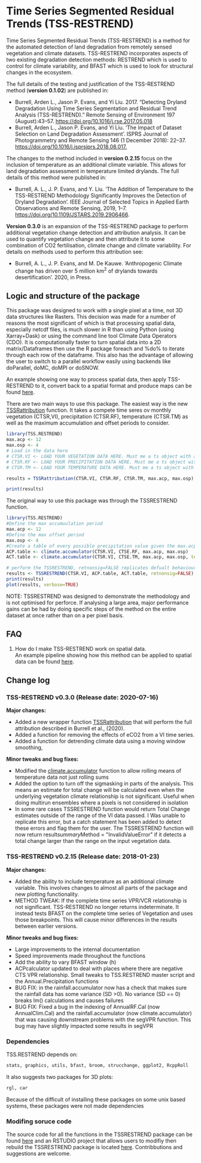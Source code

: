 # **Time Series Segmented Residual Trends (TSS-RESTREND)**

Time Series Segmented Residual Trends (TSS-RESTREND) is a method for the automated detection of land degradation from remotely sensed vegetation and climate datasets. TSS-RESTREND incorporates aspects of two existing degradation detection methods: RESTREND which is used to control for climate variability, and BFAST which is used to look for structural changes in the ecosystem.  

The full details of the testing and justification of the TSS-RESTREND method (**version 0.1.02**) are published in:      
* Burrell, Arden L., Jason P. Evans, and Yi Liu. 2017. “Detecting Dryland Degradation Using Time Series Segmentation and Residual Trend Analysis (TSS-RESTREND).” Remote Sensing of Environment 197 (August):43–57. <https://doi.org/10.1016/j.rse.2017.05.018> 
* Burrell, Arden L., Jason P. Evans, and Yi Liu. ‘The Impact of Dataset Selection on Land Degradation Assessment’. ISPRS Journal of Photogrammetry and Remote Sensing 146 (1 December 2018): 22–37. <https://doi.org/10.1016/j.isprsjprs.2018.08.017.>

The changes to the method included in **version 0.2.15** focus on the inclusion of temperature as an additional climate variable. This allows for land degradation assessment in temperature limited drylands. The full details of this method were published in:
* Burrell, A. L., J. P. Evans, and Y. Liu. ‘The Addition of Temperature to the TSS-RESTREND Methodology Significantly Improves the Detection of Dryland Degradation’. IEEE Journal of Selected Topics in Applied Earth Observations and Remote Sensing, 2019, 1–7. https://doi.org/10.1109/JSTARS.2019.2906466.

**Version 0.3.0** is an expansion of the TSS-RESTREND package to perform additional vegetation change detection and attribution analysis.  It can be used to quantify vegetation change and then attribute it to some combination of CO2 fertilisation, climate change and climate variability.  For details on methods used to perform this attribution see:
* Burrell, A. L., J. P. Evans, and M. De Kauwe. ‘Anthropogenic Climate change has driven over 5 million km<sup>2</sup> of drylands towards desertification’. 2020, in Press.  

## Logic and structure of the package 
This package was designed to work with a single pixel at a time, not 3D data structures like Rasters. This decision was made for a number of reasons the most significant of which is that processing spatial data, especially netcdf files, is much slower in R than using Python (using Xarray+Dask) or using the command line tool Climate Data Operators (CDO). It is computationally faster to turn spatial data into a 2D matrix/Dataframes then use the R package foreach and %do% to iterate through each row of the dataframe.  This also has the advantage of allowing the user to switch to a parallel workflow easily using backends like doParallel, doMC, doMPI or doSNOW.  

An example showing one way to process spatial data, then apply TSS-RESTREND to it, convert back to a spatial format and produce maps can be found [here](NCdemo).  

There are two main ways to use this package. The easiest way is the new [TSSRattribution](TSS.RESTREND/man/TSSRattribution.Rd) function.  It takes a compete time seres ov monthly vegetation (CTSR,VI), precipitation (CTSR.RF), temperature (CTSR.TM) as well as the maximum accumulation and offset periods to consider.  

```R
library(TSS.RESTREND)
max.acp <- 12
max.osp <- 4
# Load in the data here 
# CTSR.VI <- LOAD YOUR VEGETATION DATA HERE. Must me a ts object with a monthly frequency
# CTSR.RF <- LOAD YOUR PRECIPITATION DATA HERE. Must me a ts object with a monthly frequency
# CTSR.TM <- LOAD YOUR TEMPERATURE DATA HERE. Must me a ts object with a monthly frequency

results = TSSRattribution(CTSR.VI, CTSR.RF, CTSR.TM, max.acp, max.osp)

print(results)
```

The original way to use this package was through the TSSRESTREND function. 
```R
library(TSS.RESTREND)
#Define the max accumuulation period
max.acp <- 12
#Define the max offset period
max.osp <- 4
#Create a table of every possible precipitation value given the max.acp and max.osp
ACP.table <- climate.accumulator(CTSR.VI, CTSE.RF, max.acp, max.osp)
ACT.table <- climate.accumulator(CTSR.VI, CTSE.TM, max.acp, max.osp, temperature=TRUE)

# perform the TSSRESTREND, retnonsig=FALSE replicates defualt behaviour is version<0.3.0
results <- TSSRESTREND(CTSR.VI, ACP.table, ACT.table, retnonsig=FALSE)
print(results)
plot(results, verbose=TRUE)
``` 

NOTE: TSSRESTREND was designed to demonstrate the methodology and is not optimised for perforce. If analysing a large area, major performance gains can be had by doing specific steps of the method on the entire dataset at once rather than on a per pixel basis.  

## FAQ
1. How do I make TSS-RESTREND work on spatial data.  
An example pipeline showing how this method can be applied to spatial data can be found [here](NCdemo).  

## **Change log**
### **TSS-RESTREND v0.3.0 (Release date: 2020-07-16)**
**Major changes:**

* Added a new wrapper function [TSSRattribution](TSS.RESTREND/man/TSSRattribution.Rd) that will perform the full attribution described in Burrell et al., (2020).  
* Added a function for removing the effects of eCO2 from a VI time series.  
* Added a function for detrending climate data using a moving window smoothing,  

**Minor tweaks and bug fixes:**
* Modified the [climate.accumulator]( TSS.RESTREND/man/climate.accumulator.Rd) function to allow rolling means of temperature data not just rolling sums
* Added the option to turn off the sigmasking in parts of the analysis. This means an estimate for total change will be calculated even when the underlying vegetation climate relationship is not significant.  Useful when doing multirun ensembles where a pixels is not considered in isolation
* In some rare cases TSSRESTREND function would return Total Change estimates outside of the range of the VI data passed.  I Was unable to replicate this error, but a catch statement has been added to detect these errors and flag them for the user. The TSSRESTREND function will now return result$summary$Method = "InvalidValueError" if it detects a total change larger than the range on the input vegetation data.  


### **TSS-RESTREND v0.2.15 (Release date: 2018-01-23)**
**Major changes:**

* Added the ability to include temperature as an additional climate variable. This involves changes to almost all parts of the package and new plotting functionality.   
* METHOD TWEAK: If the complete time series VPR/VCR relationship is not significant. TSS-RESTREND no longer returns indeterminate. It instead tests BFAST on the complete time series of Vegetation and uses those breakpoints.  This will cause minor differences in the results between earlier versions.

**Minor tweaks and bug fixes:**
* Large improvements to the internal documentation 
* Speed improvements made throughout the functions  
* Add the ability to vary BFAST window (h) 
* ACPcalculator updated to deal with places where there are negative CTS VPR relationship. Small tweaks to TSS.RESTREND master script and the Annual.Precipitation functions
* BUG FIX: in the rainfall.accumulator now has a check that makes sure the rainfall data has some variance (SD >0). No variance (SD == 0) breaks lm() calculations and causes failures
* BUG FIX: Fixed a bug in the indexing of AnnualRF.Cal (now AnnualClim.Cal) and the rainfall.accumulator (now climate.accumulator) that was causing downstream problems with the segVPR function. This bug may have slightly impacted some results in segVPR 



### Dependencies 
TSS.RESTREND depends on:
```R
stats, graphics, utils, bfast, broom, strucchange, ggplot2, RcppRoll
```
It also suggests two packages for 3D plots: 
```R
rgl, car
```
Because of the difficult of installing these packages on some unix based systems, these packages were not made dependencies

### Modifing soruce code 
The source code for all the functions in the TSSRESTREND package can be found [here](TSS>RESTREND/R/) and an RSTUDIO project that allows users to modifiy then rebuild the TSSRESTREND package is located [here](TSS>RESTREND/TSS.RESTREND.Rproj).  Contribbutions and suggestions are welcome.  
